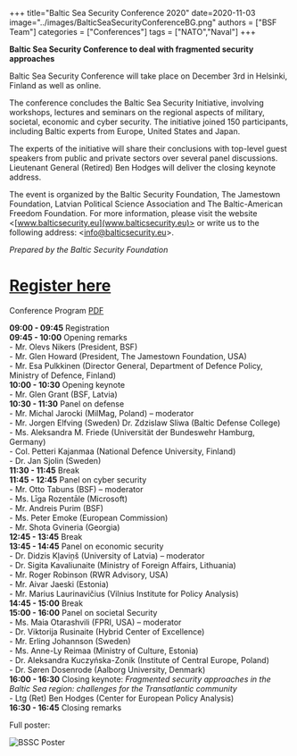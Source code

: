 +++
title="Baltic Sea Security Conference 2020"
date=2020-11-03
image="../images/BalticSeaSecurityConferenceBG.png"
authors = ["BSF Team"]
categories = ["Conferences"]
tags = ["NATO","Naval"]
+++

**Baltic Sea Security Conference to deal with fragmented security approaches**

Baltic Sea Security Conference will take place on December 3rd in Helsinki, Finland as well as
online.

The conference concludes the Baltic Sea Security Initiative, involving workshops, lectures
and seminars on the regional aspects of military, societal, economic and cyber security. The
initiative joined 150 participants, including Baltic experts from Europe, United States and
Japan.

The experts of the initiative will share their conclusions with top-level guest speakers from
public and private sectors over several panel discussions. Lieutenant General (Retired) Ben
Hodges will deliver the closing keynote address.

The event is organized by the Baltic Security Foundation, The Jamestown Foundation,
Latvian Political Science Association and The Baltic-American Freedom Foundation.
For more information, please visit the website <[www.balticsecurity.eu](www.balticsecurity.eu)> or write us to the
following address: <[info@balticsecurity.eu](info@balticsecurity.eu)>.

_Prepared by the Baltic Security Foundation_


# [Register here](https://forms.gle/yRCAr8n6k4VXvTxX9)

Conference Program [PDF](../files/Baltic_Sea_Security_Conference.pdf)

**09:00 - 09:45** Registration <br>
**09:45 - 10:00** Opening remarks <br>
\- Mr. Olevs Nikers (President, BSF) <br>
\- Mr. Glen Howard (President, The Jamestown Foundation, USA) <br>
\- Mr. Esa Pulkkinen (Director General, Department of Defence Policy, Ministry of Defence, Finland) <br>
**10:00 - 10:30** Opening keynote <br>
\- Mr. Glen Grant (BSF, Latvia) <br>
**10:30 - 11:30** Panel on defense <br>
\- Mr. Michal Jarocki (MilMag, Poland) – moderator <br>
\- Mr. Jorgen Elfving (Sweden) Dr. Zdzislaw Sliwa (Baltic Defense College) <br>
\- Ms. Aleksandra M. Friede (Universität der Bundeswehr Hamburg, Germany) <br>
\- Col. Petteri Kajanmaa (National Defence University, Finland) <br>
\- Dr. Jan Sjolin (Sweden) <br>
**11:30 - 11:45** Break <br>
**11:45 - 12:45** Panel on cyber security <br>
\- Mr. Otto Tabuns (BSF) – moderator <br>
\- Ms. Līga Rozentāle (Microsoft) <br>
\- Mr. Andreis Purim (BSF) <br>
\- Ms. Peter Emoke (European Commission) <br>
\- Mr. Shota Gvineria (Georgia) <br>
**12:45 - 13:45** Break <br>
**13:45 - 14:45** Panel on economic security <br>
\- Dr. Didzis Kļaviņš (University of Latvia) – moderator <br>
\- Dr. Sigita Kavaliunaite (Ministry of Foreign Affairs, Lithuania) <br>
\- Mr. Roger Robinson (RWR Advisory, USA) <br>
\- Mr. Aivar Jaeski (Estonia) <br>
\- Mr. Marius Laurinavičius (Vilnius Institute for Policy Analysis) <br>
**14:45 - 15:00** Break <br>
**15:00 - 16:00** Panel on societal Security <br>
\- Ms. Maia Otarashvili (FPRI, USA) – moderator <br>
\- Dr. Viktorija Rusinaite (Hybrid Center of Excellence) <br>
\- Mr. Erling Johannson (Sweden) <br>
\- Ms. Anne-Ly Reimaa (Ministry of Culture, Estonia) <br>
\- Dr. Aleksandra Kuczyńska-Zonik (Institute of Central Europe, Poland) <br>
\- Dr. Søren Dosenrode (Aalborg University, Denmark) <br>
**16:00 - 16:30** Closing keynote: *Fragmented security approaches in the Baltic Sea region: challenges for the Transatlantic community* <br>
\- Ltg (Ret) Ben Hodges (Center for European Policy Analysis) <br>
**16:30 - 16:45** Closing remarks <br>

Full poster:

![BSSC Poster](../images/BalticSeaSecurityConference.png)

